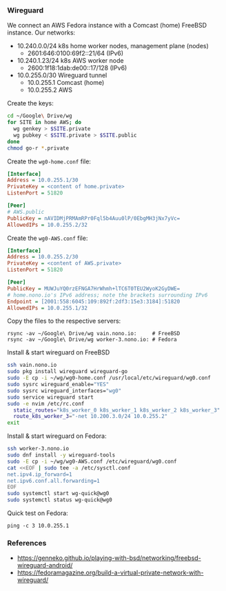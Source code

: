 ### Wireguard

We connect an AWS Fedora instance with a Comcast (home) FreeBSD instance.
Our networks:

- 10.240.0.0/24 k8s home worker nodes, management plane (nodes)
  - 2601:646:0100:69f2::21/64 (IPv6)
- 10.240.1.23/24 k8s AWS worker node
  - 2600:1f18:1dab:de00::17/128 (IPv6)
- 10.0.255.0/30 Wireguard tunnel
  - 10.0.255.1  Comcast (home)
  - 10.0.255.2  AWS

Create the keys:

```zsh
cd ~/Google\ Drive/wg
for SITE in home AWS; do
  wg genkey > $SITE.private
  wg pubkey < $SITE.private > $SITE.public
done
chmod go-r *.private
```

Create the `wg0-home.conf` file:

```ini
[Interface]
Address = 10.0.255.1/30
PrivateKey = <content of home.private>
ListenPort = 51820

[Peer]
# AWS.public
PublicKey = nAVIDMjPRMAmRPr0Fql5b4Auu0lP/0EbgMH3jNx7yVc=
AllowedIPs = 10.0.255.2/32
```

Create the `wg0-AWS.conf` file:

```ini
[Interface]
Address = 10.0.255.2/30
PrivateKey = <content of AWS.private>
ListenPort = 51820

[Peer]
PublicKey = MUWJuYQ0rzEFNGA7HrWhmh+lTC6T0TEU2WyoK2GyDWE=
# home.nono.io's IPv6 address; note the brackets surrounding IPv6
Endpoint = [2001:558:6045:109:892f:2df3:15e3:3184]:51820
AllowedIPs = 10.0.255.1/32
```

Copy the files to the respective servers:

```
rsync -av ~/Google\ Drive/wg vain.nono.io:     # FreeBSD
rsync -av ~/Google\ Drive/wg worker-3.nono.io: # Fedora
```

Install & start wireguard on FreeBSD

```zsh
ssh vain.nono.io
sudo pkg install wireguard wireguard-go
sudo -E cp -i ~/wg/wg0-home.conf /usr/local/etc/wireguard/wg0.conf
sudo sysrc wireguard_enable="YES"
sudo sysrc wireguard_interfaces="wg0"
sudo service wireguard start
sudo -e nvim /etc/rc.conf
  static_routes="k8s_worker_0 k8s_worker_1 k8s_worker_2 k8s_worker_3"
  route_k8s_worker_3="-net 10.200.3.0/24 10.0.255.2"
exit
```

Install & start wireguard on Fedora:

```zsh
ssh worker-3.nono.io
sudo dnf install -y wireguard-tools
sudo -E cp -i ~/wg/wg0-AWS.conf /etc/wireguard/wg0.conf
cat <<EOF | sudo tee -a /etc/sysctl.conf
net.ipv4.ip_forward=1
net.ipv6.conf.all.forwarding=1
EOF
sudo systemctl start wg-quick@wg0
sudo systemctl status wg-quick@wg0
```

Quick test on Fedora:

```
ping -c 3 10.0.255.1
```

### References

- <https://genneko.github.io/playing-with-bsd/networking/freebsd-wireguard-android/>
- <https://fedoramagazine.org/build-a-virtual-private-network-with-wireguard/>
